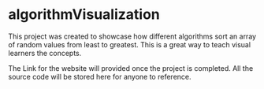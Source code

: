 # algorithmVisualization
This project was created to showcase how different algorithms sort an array of random values from least to greatest. This is a great way to teach visual learners the concepts.

The Link for the website will provided once the project is completed. All the source code will be stored here for anyone to reference. 
